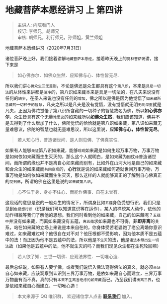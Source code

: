 # 地藏菩萨本愿经讲习 上 第四讲

> 主讲人: 内院看门人 <br />
> 校订: 李师兄，胡师兄 <br />
> 审核: 胡师兄，利行师兄，孙师姐，黄兰师姐 <br />

地藏菩萨本愿经讲习（2020年7月31日）

诸位菩萨晚上好，我们接着讲解`地藏菩萨本愿经`，接着昨天晚上的`觉林菩萨偈`讲，接下来是

> 如心佛亦尔．如佛众生然．应知佛与心．体性皆无尽.

所以我们讲`心佛众生三无差别`，不论是佛还是众生都具有这个`第八识`，本来是`具足一切法`的从体性来讲都是`清净`的，第八识如来藏本来是具足一切法的，在凡夫来说没有任何的`缺少`，在圣人来说也没有任何的`增加`，佛之所以是佛是因为他觉悟了`如来藏所含藏的一切种子的智慧`，凡夫之所以是凡夫是没有觉悟，没有觉悟就无明`无明深重`就是凡夫，正因为佛陀觉悟了第八识所含藏的一切种子的智慧故名为佛，所以**如心佛亦尔**，众生皆具有这个无量`难思议`的如来藏所以**如佛众生然**，我们应该知道，佛并不是去得到了什么增加了什么，佛所觉悟的恰恰就是第八识如来藏，第八识如来藏无量难思议，佛陀的智慧也就无量难思议，所以这里说，**应知佛与心，体性皆无尽**。

> 若人知心行．普造诸世间．是人则见佛．了佛真实性.

如果有人能够`亲证`第八识如来藏，能够`现观`如来藏是如何生起万事万物，万事万物是如何依如来藏而生生灭灭的，那么这个人就明白，是如来藏为`因`仗`缘`普造诸世间，而所谓的缘也并不是离自心如来藏而别有，比如外在山河大地是自己的如来藏和合众生的如来藏而`共同变现`的，**心行**就是说的如来藏如何造就世间万事万物，万事万物是如何依如来藏而生生灭灭，那么这样的人就能够真正的了解到自心佛真正的`见到佛`，所谓的佛在这里是说的`如来藏第八识`。

> 心不住于身．身亦不住心．而能作佛事．自在未曾有.

这段话的意思是说的一般众生的情况下，所谓身比如`五蕴`身色受想行识，我们只是见到`色受想行识`（识是我们可以知道意识等在运作），某人的样貌某人动作，依他的动作相貌等我们了解他的思想。我们何时看到他的如来藏，自己的如来藏呢？`五蕴中`并没有如来藏，而离如来藏没有五蕴，`离五蕴`求如来藏也不可得，**非即非离**的关系，站在如来藏的立场上来说是本来自在的，你身体受苦老婆跑了老公离婚你意识难过，如来藏难过吗？他很自在对不对？他压根都不受影响，因为他本质不是五蕴中的法！而正因为他不是五蕴中的法，所以他是`不生灭`的法，他是`诸法本母出生一切法`故（如果他是五蕴中的法，他不就生灭的吗？而我们现见众生都在生死轮回嘛）

> 若人欲了知．三世一切佛．应观法界性．一切唯心造.

最后总结说，如果有人要学佛，或者我们说悟入佛法窥得佛法的真义，就必须`亲证`自心如来藏，应该观察到认识到三界万事万物，是依如来藏自心而建立，三界万事万物虽有而不真，真的只有`本来不生离言绝虑的如来藏`而已。乃至我们讲`出离三界`，也是依如来藏自心而建立，一切唯心造！

> 本文来源于 QQ 唯识群， 欢迎诸位学人点击 **[联系我们](https://mp.weixin.qq.com/s/lZCfWjmLjgNR165Tx4_bCQ)** 加入。
